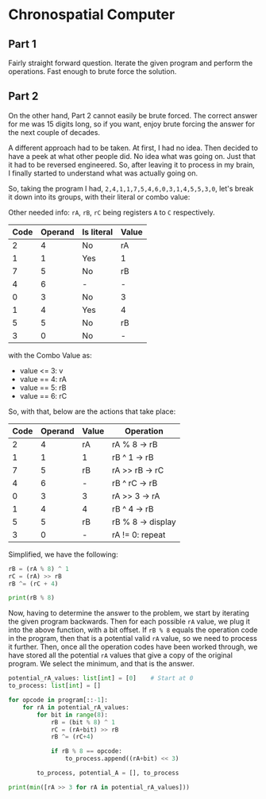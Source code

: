 # Chronospatial Computer

## Part 1

Fairly straight forward question. Iterate the given program and perform the operations. Fast enough to brute force
the solution.

## Part 2

On the other hand, Part 2 cannot easily be brute forced. The correct answer for me was 15 digits long, so if you
want, enjoy brute forcing the answer for the next couple of decades.

A different approach had to be taken. At first, I had no idea. Then decided to have a peek at what other people did.
No idea what was going on. Just that it had to be reversed engineered. So, after leaving it to process in my brain,
I finally started to understand what was actually going on.

So, taking the program I had, `2,4,1,1,7,5,4,6,0,3,1,4,5,5,3,0`, let's break it down into its groups, with their
literal or combo value:

Other needed info: `rA`, `rB`, `rC` being registers `A` to `C` respectively.

| Code | Operand | Is literal | Value |
|------|---------|------------|-------|
| 2    | 4       | No         | rA    |
| 1    | 1       | Yes        | 1     |
| 7    | 5       | No         | rB    |
| 4    | 6       | -          | -     |
| 0    | 3       | No         | 3     |
| 1    | 4       | Yes        | 4     |
| 5    | 5       | No         | rB    |
| 3    | 0       | No         | -     |

with the Combo Value as:

- value <= 3: v
- value == 4: rA
- value == 5: rB
- value == 6: rC

So, with that, below are the actions that take place:

| Code | Operand | Value | Operation         |
|------|---------|-------|-------------------|
| 2    | 4       | rA    | rA % 8 -> rB      |
| 1    | 1       | 1     | rB ^ 1 -> rB      |
| 7    | 5       | rB    | rA >> rB -> rC    |
| 4    | 6       | -     | rB ^ rC -> rB     |
| 0    | 3       | 3     | rA >> 3 -> rA     |
| 1    | 4       | 4     | rB ^ 4 -> rB      |
| 5    | 5       | rB    | rB % 8 -> display |
| 3    | 0       | -     | rA != 0: repeat   |

Simplified, we have the following:

```py
rB = (rA % 8) ^ 1
rC = (rA) >> rB
rB ^= (rC + 4)

print(rB % 8)
```

Now, having to determine the answer to the problem, we start by iterating the given program backwards. Then for each
possible `rA` value, we plug it into the above function, with a bit offset. If `rB % 8` equals the operation code in
the program, then
that is a potential valid `rA` value, so we need to process it further.
Then, once all the operation codes have been worked through, we have stored all the potential `rA` values that give
a copy of the original program. We select the minimum, and that is the answer.

```py
potential_rA_values: list[int] = [0]    # Start at 0
to_process: list[int] = []

for opcode in program[::-1]:
    for rA in potential_rA_values:
        for bit in range(8):
            rB = (bit % 8) ^ 1
            rC = (rA+bit) >> rB
            rB ^= (rC+4)

            if rB % 8 == opcode:
                to_process.append((rA+bit) << 3)

        to_process, potential_A = [], to_process

print(min([rA >> 3 for rA in potential_rA_values]))
```
